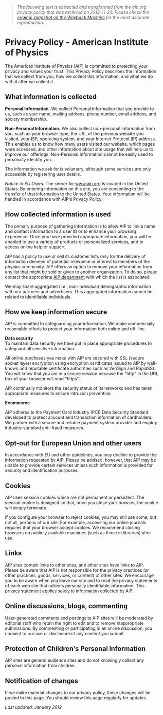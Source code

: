 > *The following text is extracted and transformed from the aip.org privacy policy that was archived on 2013-11-22. Please check the [original snapshot on the Wayback Machine](https://web.archive.org/web/20131122200409id_/http%3A//www.aip.org/aip/privacy.html) for the most accurate reproduction.*

# Privacy Policy - American Institute of Physics

The American Institute of Physics (AIP) is committed to protecting your privacy and values your trust. This Privacy Policy describes the information that we collect from you, how we collect this information, and what we do with it after we collect it. 

## What information is collected

**Personal Information.** We collect Personal Information that you provide to us, such as your name, mailing address, phone number, email address, and society membership.

**Non-Personal Information.** We also collect non-personal information from you, such as your browser type, the URL of the previous website you visited, your ISP, operating system, and your Internet Protocol (IP) address. This enables us to know how many users visited our website, which pages were accessed, and other information about site usage that will help us to improve our offerings. Non-Personal Information cannot be easily used to personally identify you.

The information we ask for is voluntary, although some services are only accessible by registering user details. 

_Notice to EU Users:_ The server for www.aip.org is located in the United States. By entering information on this site, you are consenting to the transfer of that information to the United States. Your information will be handled in accordance with AIP's Privacy Policy. 

## How collected information is used 

The primary purpose of gathering information is to allow AIP to link a name and contact information to a user ID or to enhance your browsing experience. Once you have provided appropriate information, you will be enabled to use a variety of products or personalized services, and to access online help or support. 

AIP has a policy to use or sell its customer lists only for the delivery of information deemed of potential relevance or interest to members of the physics community. AIP offers an option to remove your information from any list that might be sold or given to another organization. To do so, please contact the appropriate [AIP department](http://www.aip.org/aip/staff.jsp) with which the list is associated.

We may share aggregated (i.e., non-individual) demographic information with our partners and advertisers. This aggregated information cannot be related to identifiable individuals.

## How we keep information secure

AIP is committed to safeguarding your information. We make commercially reasonable efforts to protect your information both online and off-line. 

**Data security**  
To maintain data security we have put in place appropriate procedures to safeguard all sensitive information. 

All online purchases you make with AIP are secured with SSL (secure socket layer) encryption using encryption certificates issued to AIP by well-known and reputable certificate authorities such as VeriSign and RapidSSL. You will know that you are in a secure session because the "http" in the URL box of your browser will read "https".

AIP continually monitors the security status of its networks and has taken appropriate measures to ensure intrusion prevention.

**Ecommerce**

AIP adheres to the Payment Card Industry (PCI) Data Security Standard developed to protect account and transaction information of cardholders. We partner with a secure and reliable payment system provider and employ industry-standard anti-fraud measures.

## Opt-out for European Union and other users 

In accordance with EU and other guidelines, you may decline to provide the information requested by AIP. Please be advised, however, that AIP may be unable to provide certain services unless such information is provided for security and identification purposes.

## Cookies 

AIP uses session cookies which are not permanent or persistent. The session cookie is designed so that, once you close your browser, the cookie will simply terminate. 

If you configure your browser to reject cookies, you may still use some, but not all, portions of our site. For example, accessing our online journals requires that your browser accept cookies. We recommend closing browsers on publicly available machines (such as those in libraries) after use.

## Links

AIP sites contain links to other sites, and other sites have links to AIP. Please be aware that AIP is not responsible for the privacy practices (or other practices, goods, services, or content) of other sites. We encourage you to be aware when you leave our site and to read the privacy statements of each web site that collects personally identifiable information. This privacy statement applies solely to information collected by AIP. 

## Online discussions, blogs, commenting

User-generated comments and postings to AIP sites will be moderated by editorial staff who retain the right to edit and to remove inappropriate submissions. By commenting or participating in an online discussion, you consent to our use or disclosure of any content you submit. 

## Protection of Children's Personal Information

AIP sites are general audience sites and do not knowingly collect any personal information from children. 

##  Notification of changes 

If we make material changes to our privacy policy, these changes will be posted to this page. You should review this page regularly for updates.

_Last updated: January 2012_
